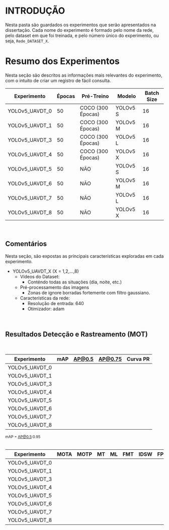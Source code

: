 # INTRODUÇÃO

Nesta pasta são guardados os experimentos que serão apresentados na dissertação.
Cada nome do experimento é formado pelo nome da rede, pelo dataset em que foi treinada, e pelo número único do experimento, ou seja, `Rede_DATASET_X`.


# Resumo dos Experimentos
Nesta seção são descritos as informações mais relevantes do experimento, com o intuito de criar um registro de fácil consulta.

| Experimento    | Épocas | Pré-Treino       | Modelo   | Batch Size |
|----------------|--------|------------------|----------|------------|
| YOLOv5_UAVDT_0 | 50     | COCO (300 Épocas)| YOLOv5 S | 16         |
| YOLOv5_UAVDT_1 | 50     | COCO (300 Épocas)| YOLOv5 M | 16         |
| YOLOv5_UAVDT_3 | 50     | COCO (300 Épocas)| YOLOv5 L | 16         |
| YOLOv5_UAVDT_4 | 50     | COCO (300 Épocas)| YOLOv5 X | 16         |
| YOLOv5_UAVDT_5 | 50     | NÃO              | YOLOv5 S | 16         |
| YOLOv5_UAVDT_6 | 50     | NÃO              | YOLOv5 M | 16         |
| YOLOv5_UAVDT_7 | 50     | NÃO              | YOLOv5 L | 16         |
| YOLOv5_UAVDT_8 | 50     | NÃO              | YOLOv5 X | 16         |
<br>

## Comentários
Nesta seção, são expostas as principais características exploradas em cada experimento.

- YOLOv5_UAVDT_X  (X = 1,2,...,8)
  - Vídeos do Dataset:
    - Conténdo todas as situações (dia, noite, etc.)
  - Pré-processamento das imagens
    - Zonas de ignore borradas fortemente com filtro gaussiano.
  - Características da rede:
    - Resolução de entrada: 640
    - Otimizador: adam

<br>

## Resultados Detecção e Rastreamento (MOT)
<br>

| Experimento    | mAP    | AP@0.5 | AP@0.75 | Curva PR |
|----------------|--------|--------|---------|----------|
| YOLOv5_UAVDT_0 |        |        |         |          |
| YOLOv5_UAVDT_1 |        |        |         |          |
| YOLOv5_UAVDT_3 |        |        |         |          |
| YOLOv5_UAVDT_4 |        |        |         |          |
| YOLOv5_UAVDT_5 |        |        |         |          |
| YOLOv5_UAVDT_6 |        |        |         |          |
| YOLOv5_UAVDT_7 |        |        |         |          |
| YOLOv5_UAVDT_8 |        |        |         |          |

<sub>mAP = AP@0.5:0.95</sub>
<br>
<br>


| Experimento    | MOTA   | MOTP   | MT      |ML       |FMT      |IDSW     | FP      |TP       |
|----------------|--------|--------|---------|---------|---------|---------|---------|---------|
| YOLOv5_UAVDT_0 |        |        |         |         |         |         |         |         |
| YOLOv5_UAVDT_1 |        |        |         |         |         |         |         |         |
| YOLOv5_UAVDT_3 |        |        |         |         |         |         |         |         |
| YOLOv5_UAVDT_4 |        |        |         |         |         |         |         |         |
| YOLOv5_UAVDT_5 |        |        |         |         |         |         |         |         |
| YOLOv5_UAVDT_6 |        |        |         |         |         |         |         |         |
| YOLOv5_UAVDT_7 |        |        |         |         |         |         |         |         |
| YOLOv5_UAVDT_8 |        |        |         |         |         |         |         |         |
